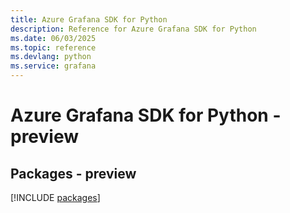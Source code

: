 ```yaml
---
title: Azure Grafana SDK for Python
description: Reference for Azure Grafana SDK for Python
ms.date: 06/03/2025
ms.topic: reference
ms.devlang: python
ms.service: grafana
---
```

# Azure Grafana SDK for Python - preview
## Packages - preview
[!INCLUDE [packages](grafana-index.md)]